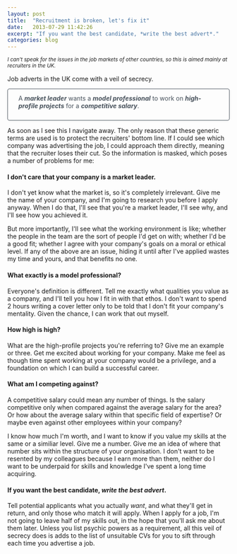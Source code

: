 ```yaml
---
layout: post
title:  "Recruitment is broken, let's fix it"
date:   2013-07-29 11:42:26
excerpt: "If you want the best candidate, *write the best advert*."
categories: blog
---
```


<small><em>I can't speak for the issues in the job markets of other countries, so this is aimed mainly at recruiters in the UK.</em></small>

Job adverts in the UK come with a veil of secrecy.

<p style="color: rgb(71,81,91); font-weight: 400; padding: .75rem 1.5rem 1.5rem; border: 1px solid rgb(71,81,91); border-radius: .25rem;">A <em><strong>market leader</strong></em> wants a <em><strong>model professional</strong></em> to work on <em><strong>high-profile projects</strong></em> for a <em><strong>competitive salary</strong></em>.</p>

As soon as I see this I navigate away. The only reason that these generic terms are used is to protect the recruiters' bottom line. If I could see which company was advertising the job, I could approach them directly, meaning that the recruiter loses their cut. So the information is masked, which poses a number of problems for me:

#### I don't care that your company is a market leader.

I don't yet know what the market is, so it's completely irrelevant. Give me the name of your company, and I'm going to research you before I apply anyway. When I do that, I'll see that you're a market leader, I'll see why, and I'll see how you achieved it.

But more importantly, I'll see what the working environment is like; whether the people in the team are the sort of people I'd get on with; whether I'd be a good fit; whether I agree with your company's goals on a moral or ethical level. If any of the above are an issue, hiding it until after I've applied wastes my time and yours, and that benefits no one.

#### What exactly is a model professional?

Everyone's definition is different. Tell me exactly what qualities you value as a company, and I'll tell you how I fit in with that ethos. I don't want to spend 2 hours writing a cover letter only to be told that I don't fit your company's mentality. Given the chance, I can work that out myself.

#### How high is high?

What are the high-profile projects you're referring to? Give me an example or three. Get me excited about working for your company. Make me feel as though time spent working at your company would be a privilege, and a foundation on which I can build a successful career.

#### What am I competing against?

A competitive salary could mean any number of things. Is the salary competitive only when compared against the average salary for the area? Or how about the average salary within that specific field of expertise? Or maybe even against other employees within your company?

I know how much I'm worth, and I want to know if you value my skills at the same or a similiar level. Give me a number. Give me an idea of where that number sits within the structure of your organisation. I don't want to be resented by my colleagues because I earn more than them, neither do I want to be underpaid for skills and knowledge I've spent a long time acquiring.

#### If you want the best candidate, *write the best advert*.

Tell potential applicants what you actually *want*, and what they'll get in return, and only those who match it will apply. When I apply for a job, I'm not going to leave half of my skills out, in the hope that you'll ask me about them later. Unless you list psychic powers as a requirement, all this veil of secrecy does is adds to the list of unsuitable CVs for you to sift through each time you advertise a job.